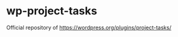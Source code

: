 wp-project-tasks
================

Official repository of https://wordpress.org/plugins/project-tasks/

